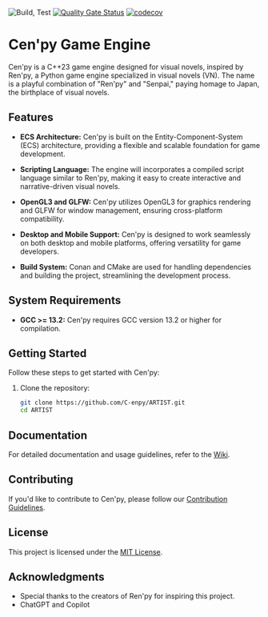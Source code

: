 ![Build, Test](https://github.com/C-enpy/ARTIST/actions/workflows/cmake-single-platform.yml/badge.svg) [![Quality Gate Status](https://sonarcloud.io/api/project_badges/measure?project=C-enpy_ARTIST&metric=alert_status)](https://sonarcloud.io/summary/new_code?id=C-enpy_ARTIST) [![codecov](https://codecov.io/gh/Djoe-Denne/ARTIST/graph/badge.svg?token=MAAKQX3H20)](https://codecov.io/gh/Djoe-Denne/ARTIST)



# Cen'py Game Engine

Cen'py is a C++23 game engine designed for visual novels, inspired by Ren'py, a Python game engine specialized in visual novels (VN). The name is a playful combination of "Ren'py" and "Senpai," paying homage to Japan, the birthplace of visual novels.

## Features

- **ECS Architecture:** Cen'py is built on the Entity-Component-System (ECS) architecture, providing a flexible and scalable foundation for game development.

- **Scripting Language:** The engine will incorporates a compiled script language similar to Ren'py, making it easy to create interactive and narrative-driven visual novels.

- **OpenGL3 and GLFW:** Cen'py utilizes OpenGL3 for graphics rendering and GLFW for window management, ensuring cross-platform compatibility.

- **Desktop and Mobile Support:** Cen'py is designed to work seamlessly on both desktop and mobile platforms, offering versatility for game developers.

- **Build System:** Conan and CMake are used for handling dependencies and building the project, streamlining the development process.

## System Requirements

- **GCC >= 13.2:** Cen'py requires GCC version 13.2 or higher for compilation.

## Getting Started

Follow these steps to get started with Cen'py:

1. Clone the repository:

    ```bash
    git clone https://github.com/C-enpy/ARTIST.git
    cd ARTIST
    ```


## Documentation

For detailed documentation and usage guidelines, refer to the [Wiki](https://github.com/C-enpy/ARTIST/wiki).

## Contributing

If you'd like to contribute to Cen'py, please follow our [Contribution Guidelines](CONTRIBUTING.md).

## License

This project is licensed under the [MIT License](LICENSE).

## Acknowledgments

- Special thanks to the creators of Ren'py for inspiring this project.
- ChatGPT and Copilot
